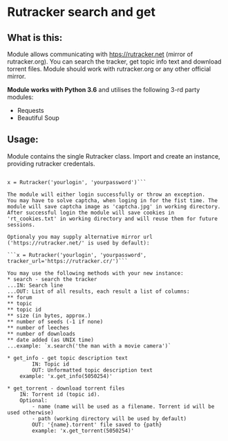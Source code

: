 # Rutracker search and get

## What is this:
Module allows communicating with <htps://rutracker.net> (mirror of rutracker.org). You can search the tracker, get topic info text and download torrent files. Module should work with rutracker.org or any other official mirror.

**Module works with Python 3.6** and utilises the following 3-rd party modules:
* Requests
* Beautiful Soup

## Usage:
Module contains the single Rutracker class. Import and create an instance, providing rutracker credentals.

```from rutracker import Rutracker

x = Rutracker('yourlogin', 'yourpassword')```

The module will either login successfully or throw an exception.
You may have to solve captcha, when loging in for the fist time. The module will save captcha image as 'captcha.jpg' in working directory.
After successful login the module will save cookies in 'rt_cookies.txt' in working directory and will reuse them for future sessions.

Optionaly you may supply alternative mirror url ('https://rutracker.net/' is used by default):
    
```x = Rutracker('yourlogin', 'yourpassword', tracker_url='https://rutracker.cr/')```

You may use the following methods with your new instance:
* search - search the tracker
...IN: Search line
...OUT: List of all results, each result a list of columns:
** forum
** topic
** topic id
** size (in bytes, approx.)
** number of seeds (-1 if none)
** number of leeches
** number of downloads
** date added (as UNIX time)
...example: `x.search('the man with a movie camera')`

* get_info - get topic description text
        IN: Topic id
        OUT: Unformatted topic description text
	example: 'x.get_info(5050254)'

* get_torrent - download torrent files
	IN: Torrent id (topic id).
	Optional: 
		- name (name will be used as a filename. Torrent id will be used otherwise)
		- path (working directory will be used by default)
        OUT: '{name}.torrent' file saved to {path}
		example: 'x.get_torrent(5050254)'
